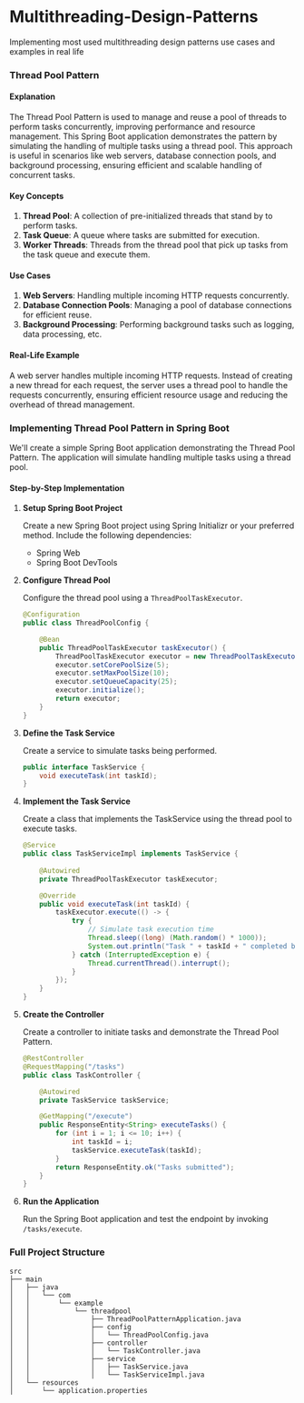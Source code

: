 # Multithreading-Design-Patterns
Implementing most used multithreading design patterns use cases and examples in real life

### Thread Pool Pattern

#### Explanation

The Thread Pool Pattern is used to manage and reuse a pool of threads to perform tasks concurrently, improving performance and resource management. This Spring Boot application demonstrates the pattern by simulating the handling of multiple tasks using a thread pool. This approach is useful in scenarios like web servers, database connection pools, and background processing, ensuring efficient and scalable handling of concurrent tasks.

#### Key Concepts

1. **Thread Pool**: A collection of pre-initialized threads that stand by to perform tasks.
2. **Task Queue**: A queue where tasks are submitted for execution.
3. **Worker Threads**: Threads from the thread pool that pick up tasks from the task queue and execute them.

#### Use Cases

1. **Web Servers**: Handling multiple incoming HTTP requests concurrently.
2. **Database Connection Pools**: Managing a pool of database connections for efficient reuse.
3. **Background Processing**: Performing background tasks such as logging, data processing, etc.

#### Real-Life Example

A web server handles multiple incoming HTTP requests. Instead of creating a new thread for each request, the server uses a thread pool to handle the requests concurrently, ensuring efficient resource usage and reducing the overhead of thread management.

### Implementing Thread Pool Pattern in Spring Boot

We'll create a simple Spring Boot application demonstrating the Thread Pool Pattern. The application will simulate handling multiple tasks using a thread pool.

#### Step-by-Step Implementation

1. **Setup Spring Boot Project**

   Create a new Spring Boot project using Spring Initializr or your preferred method. Include the following dependencies:
    - Spring Web
    - Spring Boot DevTools

2. **Configure Thread Pool**

   Configure the thread pool using a `ThreadPoolTaskExecutor`.

   ```java
   @Configuration
   public class ThreadPoolConfig {

       @Bean
       public ThreadPoolTaskExecutor taskExecutor() {
           ThreadPoolTaskExecutor executor = new ThreadPoolTaskExecutor();
           executor.setCorePoolSize(5);
           executor.setMaxPoolSize(10);
           executor.setQueueCapacity(25);
           executor.initialize();
           return executor;
       }
   }
   ```

3. **Define the Task Service**

   Create a service to simulate tasks being performed.

   ```java
   public interface TaskService {
       void executeTask(int taskId);
   }
   ```

4. **Implement the Task Service**

   Create a class that implements the TaskService using the thread pool to execute tasks.

   ```java
   @Service
   public class TaskServiceImpl implements TaskService {
       
       @Autowired
       private ThreadPoolTaskExecutor taskExecutor;

       @Override
       public void executeTask(int taskId) {
           taskExecutor.execute(() -> {
               try {
                   // Simulate task execution time
                   Thread.sleep((long) (Math.random() * 1000));
                   System.out.println("Task " + taskId + " completed by " + Thread.currentThread().getName());
               } catch (InterruptedException e) {
                   Thread.currentThread().interrupt();
               }
           });
       }
   }
   ```

5. **Create the Controller**

   Create a controller to initiate tasks and demonstrate the Thread Pool Pattern.

   ```java
   @RestController
   @RequestMapping("/tasks")
   public class TaskController {

       @Autowired
       private TaskService taskService;

       @GetMapping("/execute")
       public ResponseEntity<String> executeTasks() {
           for (int i = 1; i <= 10; i++) {
               int taskId = i;
               taskService.executeTask(taskId);
           }
           return ResponseEntity.ok("Tasks submitted");
       }
   }
   ```

6. **Run the Application**

   Run the Spring Boot application and test the endpoint by invoking `/tasks/execute`.

### Full Project Structure

```
src
├── main
│   ├── java
│   │   └── com
│   │       └── example
│   │           └── threadpool
│   │               ├── ThreadPoolPatternApplication.java
│   │               ├── config
│   │               │   └── ThreadPoolConfig.java
│   │               ├── controller
│   │               │   └── TaskController.java
│   │               ├── service
│   │               │   ├── TaskService.java
│   │               │   └── TaskServiceImpl.java
│   └── resources
│       └── application.properties
```